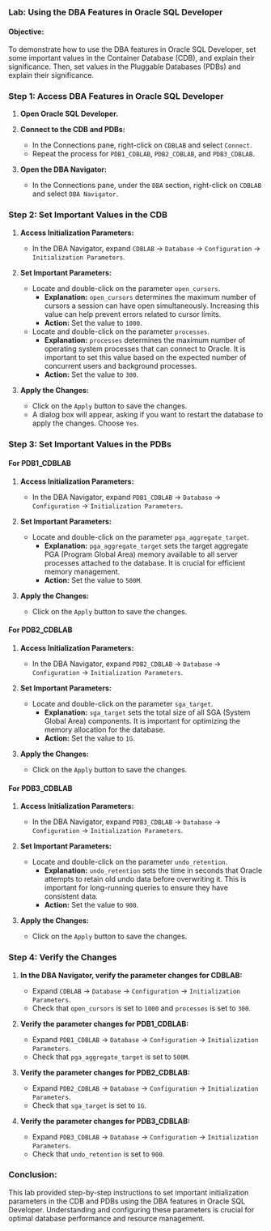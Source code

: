 ### Lab: Using the DBA Features in Oracle SQL Developer

#### Objective:
To demonstrate how to use the DBA features in Oracle SQL Developer, set some important values in the Container Database (CDB), and explain their significance. Then, set values in the Pluggable Databases (PDBs) and explain their significance.

### Step 1: Access DBA Features in Oracle SQL Developer

1. **Open Oracle SQL Developer.**
2. **Connect to the CDB and PDBs:**
   - In the Connections pane, right-click on `CDBLAB` and select `Connect`.
   - Repeat the process for `PDB1_CDBLAB`, `PDB2_CDBLAB`, and `PDB3_CDBLAB`.

3. **Open the DBA Navigator:**
   - In the Connections pane, under the `DBA` section, right-click on `CDBLAB` and select `DBA Navigator`.

### Step 2: Set Important Values in the CDB

1. **Access Initialization Parameters:**
   - In the DBA Navigator, expand `CDBLAB` -> `Database` -> `Configuration` -> `Initialization Parameters`.

2. **Set Important Parameters:**
   - Locate and double-click on the parameter `open_cursors`.
     - **Explanation:** `open_cursors` determines the maximum number of cursors a session can have open simultaneously. Increasing this value can help prevent errors related to cursor limits.
     - **Action:** Set the value to `1000`.
   - Locate and double-click on the parameter `processes`.
     - **Explanation:** `processes` determines the maximum number of operating system processes that can connect to Oracle. It is important to set this value based on the expected number of concurrent users and background processes.
     - **Action:** Set the value to `300`.

3. **Apply the Changes:**
   - Click on the `Apply` button to save the changes.
   - A dialog box will appear, asking if you want to restart the database to apply the changes. Choose `Yes`.

### Step 3: Set Important Values in the PDBs

#### For PDB1_CDBLAB

1. **Access Initialization Parameters:**
   - In the DBA Navigator, expand `PDB1_CDBLAB` -> `Database` -> `Configuration` -> `Initialization Parameters`.

2. **Set Important Parameters:**
   - Locate and double-click on the parameter `pga_aggregate_target`.
     - **Explanation:** `pga_aggregate_target` sets the target aggregate PGA (Program Global Area) memory available to all server processes attached to the database. It is crucial for efficient memory management.
     - **Action:** Set the value to `500M`.

3. **Apply the Changes:**
   - Click on the `Apply` button to save the changes.

#### For PDB2_CDBLAB

1. **Access Initialization Parameters:**
   - In the DBA Navigator, expand `PDB2_CDBLAB` -> `Database` -> `Configuration` -> `Initialization Parameters`.

2. **Set Important Parameters:**
   - Locate and double-click on the parameter `sga_target`.
     - **Explanation:** `sga_target` sets the total size of all SGA (System Global Area) components. It is important for optimizing the memory allocation for the database.
     - **Action:** Set the value to `1G`.

3. **Apply the Changes:**
   - Click on the `Apply` button to save the changes.

#### For PDB3_CDBLAB

1. **Access Initialization Parameters:**
   - In the DBA Navigator, expand `PDB3_CDBLAB` -> `Database` -> `Configuration` -> `Initialization Parameters`.

2. **Set Important Parameters:**
   - Locate and double-click on the parameter `undo_retention`.
     - **Explanation:** `undo_retention` sets the time in seconds that Oracle attempts to retain old undo data before overwriting it. This is important for long-running queries to ensure they have consistent data.
     - **Action:** Set the value to `900`.

3. **Apply the Changes:**
   - Click on the `Apply` button to save the changes.

### Step 4: Verify the Changes

1. **In the DBA Navigator, verify the parameter changes for CDBLAB:**
   - Expand `CDBLAB` -> `Database` -> `Configuration` -> `Initialization Parameters`.
   - Check that `open_cursors` is set to `1000` and `processes` is set to `300`.

2. **Verify the parameter changes for PDB1_CDBLAB:**
   - Expand `PDB1_CDBLAB` -> `Database` -> `Configuration` -> `Initialization Parameters`.
   - Check that `pga_aggregate_target` is set to `500M`.

3. **Verify the parameter changes for PDB2_CDBLAB:**
   - Expand `PDB2_CDBLAB` -> `Database` -> `Configuration` -> `Initialization Parameters`.
   - Check that `sga_target` is set to `1G`.

4. **Verify the parameter changes for PDB3_CDBLAB:**
   - Expand `PDB3_CDBLAB` -> `Database` -> `Configuration` -> `Initialization Parameters`.
   - Check that `undo_retention` is set to `900`.

### Conclusion:
This lab provided step-by-step instructions to set important initialization parameters in the CDB and PDBs using the DBA features in Oracle SQL Developer. Understanding and configuring these parameters is crucial for optimal database performance and resource management.
